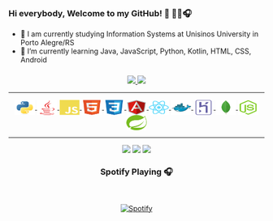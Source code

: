 ### Hi everybody, Welcome to my GitHub! 👋 🖖🎉🎧 ###
- 🔭 I am currently studying Information Systems at Unisinos University in Porto Alegre/RS
- 🌱 I’m currently learning Java, JavaScript, Python, Kotlin, HTML, CSS, Android
###
<div align="center">
  <a href="https://github.com/mroya">
  <img height="160em" src="https://github-readme-stats-mroya.vercel.app/api?username=mroya&show_icons=true&theme=radical">
  <img height="160em" src="https://github-readme-stats-mroya.vercel.app/api/top-langs/?username=mroya&langs_count=8&layout=compact&theme=dark"><br>  
</div>
<hr> 
<div style="display: inline_block" align="center">
  <img align="center" alt="Marcio-Python" height="30" width="40" src="https://raw.githubusercontent.com/devicons/devicon/master/icons/python/python-original.svg">
  <img align="center" alt="Marcio-Java" height="30" width="40" src="https://raw.githubusercontent.com/devicons/devicon/master/icons/java/java-plain.svg">
  <img align="center" alt="Marcio-Js" height="30" width="40" src="https://raw.githubusercontent.com/devicons/devicon/master/icons/javascript/javascript-plain.svg">
  <img align="center" alt="Marcio-HTML" height="30" width="40" src="https://raw.githubusercontent.com/devicons/devicon/master/icons/html5/html5-original.svg">
  <img align="center" alt="Marcio-CSS" height="30" width="40" src="https://raw.githubusercontent.com/devicons/devicon/master/icons/css3/css3-original.svg">
  <img align="center" alt="Marcio-Git" height="30" width="40" src="https://raw.githubusercontent.com/devicons/devicon/master/icons/angularjs/angularjs-original.svg">
  <img align="center" alt="Marcio-Git" height="30" width="40" src="https://raw.githubusercontent.com/devicons/devicon/master/icons/react/react-original.svg">
  <img align="center" alt="Marcio-Git" height="30" width="40" src="https://raw.githubusercontent.com/devicons/devicon/master/icons/docker/docker-original.svg">
  <img align="center" alt="Marcio-Git" height="30" width="40" src="https://raw.githubusercontent.com/devicons/devicon/master/icons/heroku/heroku-original.svg">
  <img align="center" alt="Marcio-Git" height="30" width="40" src="https://raw.githubusercontent.com/devicons/devicon/master/icons/mongodb/mongodb-original.svg">
  <img align="center" alt="Marcio-Git" height="30" width="40" src="https://raw.githubusercontent.com/devicons/devicon/master/icons/nodejs/nodejs-original.svg">
  <img align="center" alt="Marcio-Git" height="30" width="40" src="https://raw.githubusercontent.com/devicons/devicon/master/icons/spring/spring-original.svg">
  <br>
</div>
<hr>
<div align="center">
<a href="https://discord.gg/Lizzard-Roya#0929" target="_blank"><img src="https://img.shields.io/badge/Discord-7289DA?style=for-the-badge&logo=discord&logoColor=white" target="_blank"></a> 
<a href = "mailto:marcioroya.Hello@gmail.com"><img src="https://img.shields.io/badge/-Gmail-%23333?style=for-the-badge&logo=gmail&logoColor=white" target="_blank"></a>
<a href="https://www.linkedin.com/in/marcio-roya/" target="_blank"><img src="https://img.shields.io/badge/-LinkedIn-%230077B5?style=for-the-badge&logo=linkedin&logoColor=white" target="_blank"></a><br>

### Spotify Playing 🎧
&nbsp;<div align="center">
  [![Spotify](https://novatorem-mroya.vercel.app/api/spotify?background_color=0d1117&border_color=ffffff)](https://open.spotify.com/user/cbe7dc6bbc944d9c9d9dd6fbd3a0569a)
</div>
  </div>   
</div>
